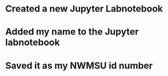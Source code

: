 # Created a new Jupyter Labnotebook

# Added my name to the Jupyter labnotebook

# Saved it as my NWMSU id number
